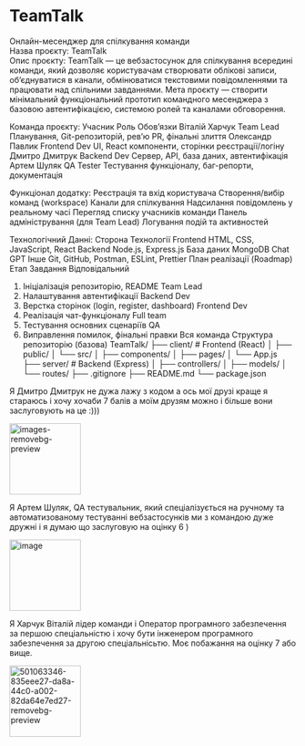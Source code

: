 # TeamTalk
Онлайн-месенджер для спілкування команди   
Назва проєкту: TeamTalk  
Опис проєкту:
TeamTalk — це вебзастосунок для спілкування всередині команди, який дозволяє користувачам створювати облікові записи, об’єднуватися в канали, обмінюватися текстовими повідомленнями та працювати над спільними завданнями.
Мета проєкту — створити мінімальний функціональний прототип командного месенджера з базовою автентифікацією, системою ролей та каналами обговорення.

Команда проєкту:
Учасник	Роль	      Обов’язки
Віталій Харчук	    Team Lead	Планування, Git-репозиторій, рев’ю PR, фінальні злиття
Олександр Павлик	  Frontend Dev	UI, React компоненти, сторінки реєстрації/логіну
Дмитро Дмитрук	    Backend Dev	Сервер, API, база даних, автентифікація
Артем Шуляк	        QA Tester	Тестування функціоналу, баг-репорти, документація

Функціонал додатку:
 Реєстрація та вхід користувача
 Створення/вибір команд (workspace)
 Канали для спілкування
 Надсилання повідомлень у реальному часі
 Перегляд списку учасників команди
 Панель адміністрування (для Team Lead)
 Логування подій та активностей


Технологічний Данні:
Сторона	Технології
Frontend	HTML, CSS, JavaScript, React
Backend	Node.js, Express.js
База даних	MongoDB Chat GPT
Інше	Git, GitHub, Postman, ESLint, Prettier
План реалізації (Roadmap)
Етап	Завдання	Відповідальний
1.	Ініціалізація репозиторію, README	Team Lead
2.	Налаштування автентифікації	Backend Dev
3.	Верстка сторінок (login, register, dashboard)	Frontend Dev
4.	Реалізація чат-функціоналу	Full team
5.	Тестування основних сценаріїв	QA
6.	Виправлення помилок, фінальні правки	Вся команда
Структура репозиторію (базова)
TeamTalk/
├── client/               # Frontend (React)
│   ├── public/
│   └── src/
│       ├── components/
│       ├── pages/
│       └── App.js
├── server/               # Backend (Express)
│   ├── controllers/
│   ├── models/
│   └── routes/
├── .gitignore
├── README.md
└── package.json

Я Дмитро Дмитрук не дужа лажу з кодом а ось мої друзі краще я стараюсь і хочу хочаби 7 балів а моїм друзям можно і більше вони заслуговують на це :)))

<img width="125" height="125" alt="images-removebg-preview" src="https://github.com/user-attachments/assets/f6ee6713-8423-4199-bf1a-235eb28487ec" />

Я Артем Шуляк, QA тестувальник, який спеціалізується на ручному та автоматизованому тестуванні вебзастосунків ми з командою дуже дружні і я думаю що заслуговую на оцінку 6 )

<img width="125" height="125" alt="image" src="https://github.com/user-attachments/assets/20866227-7a2c-4e8a-be8d-431df3a208b4" />

Я Харчук Віталій лідер команди і Оператор програмного забезпечення за першою спеціальністю і хочу бути інженером програмного забезпечення за другою спеціальнісьтю. Моє побажання на оцінку 7 або вище.

<img width="125" height="125" alt="501063346-835eee27-da8a-44c0-a002-82da64e7ed27-removebg-preview" src="https://github.com/user-attachments/assets/bdd79b13-b52b-4979-b4d2-8a77a9cdcf39" />
